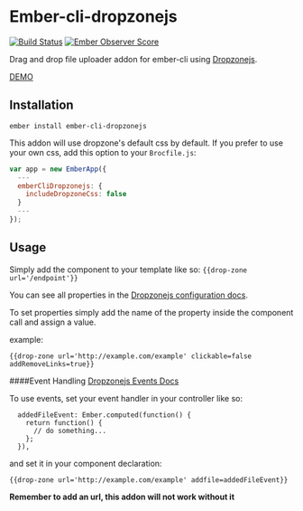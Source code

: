 # Ember-cli-dropzonejs
[![Build Status](https://travis-ci.org/FutoRicky/ember-cli-dropzonejs.svg?branch=test%2Ftarvis-ci-implementation)](https://travis-ci.org/FutoRicky/ember-cli-dropzonejs)
[![Ember Observer Score](https://emberobserver.com/badges/ember-cli-dropzonejs.svg)](https://emberobserver.com/addons/ember-cli-dropzonejs)

Drag and drop file uploader addon for ember-cli using [Dropzonejs](http://www.dropzonejs.com/).

[DEMO](http://futoricky.github.io/ember-cli-dropzonejs/)

Installation
-------------
`ember install ember-cli-dropzonejs`

This addon will use dropzone's default css by default. If you prefer to use your own css, add this option to your `Brocfile.js`:

```javascript
var app = new EmberApp({
  ---
  emberCliDropzonejs: {
    includeDropzoneCss: false
  }
  ---
});
```


Usage
-------------
Simply add the component to your template like so: `{{drop-zone url='/endpoint'}}`

You can see all properties in the [Dropzonejs configuration docs](http://www.dropzonejs.com/#configuration).

To set properties simply add the name of the property inside the component call and assign a value.

example:

`{{drop-zone url='http://example.com/example' clickable=false addRemoveLinks=true}}`

####Event Handling
[Dropzonejs Events Docs](http://www.dropzonejs.com/#events)


To use events, set your event handler in your controller like so:

```
  addedFileEvent: Ember.computed(function() {
    return function() {
      // do something...
    };
  }),
```

and set it in your component declaration:

`{{drop-zone url='http://example.com/example' addfile=addedFileEvent}}`

**Remember to add an url, this addon will not work without it**
